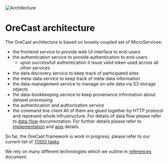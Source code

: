 ![Architecture](images/OreCastInfrastructure.png)

# OreCast architecture
The OreCast architecture is based on loosely coupled set of MicroServices:
- the frontend service to provide web UI interface to end-users
- the authentication service to provide authentication to end-users
  - upon successfull authentication it issue valid token used across all other
    services
- the data discovery service to keep track of participated sites
- the meta-data service to keep track of meta-data information
- the data-management service to manage on-site data via S3 storage objects
- the data-bookkeeping service to keep provenance information about dataset
  processing
- the authentication and authorization service
- the command line client
All of them are glued together by HTTP protocol and represent whole
infrustructure. For details of data flow please refer to
[data-flow](docs/dataflow.md) documentation.
For further details please refer to [implementation](docs/implementation.md)
and [apis](docs/apis.md) details.

So far, the OreCast framework is work in progress, please refer to our
current list of [TODO tasks](docs/TODO.md).

We rely on many different technologies which we outline in
[references](docs/references.md) document.
